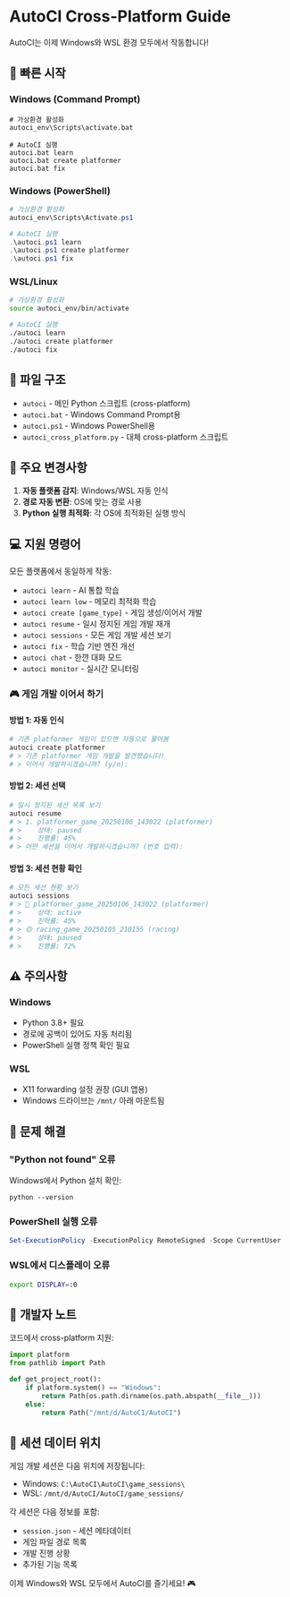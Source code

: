 # AutoCI Cross-Platform Guide

AutoCI는 이제 Windows와 WSL 환경 모두에서 작동합니다!

## 🚀 빠른 시작

### Windows (Command Prompt)
```batch
# 가상환경 활성화
autoci_env\Scripts\activate.bat

# AutoCI 실행
autoci.bat learn
autoci.bat create platformer
autoci.bat fix
```

### Windows (PowerShell)
```powershell
# 가상환경 활성화
autoci_env\Scripts\Activate.ps1

# AutoCI 실행
.\autoci.ps1 learn
.\autoci.ps1 create platformer  
.\autoci.ps1 fix
```

### WSL/Linux
```bash
# 가상환경 활성화
source autoci_env/bin/activate

# AutoCI 실행
./autoci learn
./autoci create platformer
./autoci fix
```

## 📁 파일 구조

- `autoci` - 메인 Python 스크립트 (cross-platform)
- `autoci.bat` - Windows Command Prompt용
- `autoci.ps1` - Windows PowerShell용
- `autoci_cross_platform.py` - 대체 cross-platform 스크립트

## 🔧 주요 변경사항

1. **자동 플랫폼 감지**: Windows/WSL 자동 인식
2. **경로 자동 변환**: OS에 맞는 경로 사용
3. **Python 실행 최적화**: 각 OS에 최적화된 실행 방식

## 💻 지원 명령어

모든 플랫폼에서 동일하게 작동:
- `autoci learn` - AI 통합 학습
- `autoci learn low` - 메모리 최적화 학습  
- `autoci create [game_type]` - 게임 생성/이어서 개발
- `autoci resume` - 일시 정지된 게임 개발 재개
- `autoci sessions` - 모든 게임 개발 세션 보기
- `autoci fix` - 학습 기반 엔진 개선
- `autoci chat` - 한꺈 대화 모드
- `autoci monitor` - 실시간 모니터링

### 🎮 게임 개발 이어서 하기

#### 방법 1: 자동 인식
```bash
# 기존 platformer 게임이 있으면 자동으로 물어봄
autoci create platformer
# > 기존 platformer 게임 개발을 발견했습니다!
# > 이어서 개발하시겠습니까? (y/n):
```

#### 방법 2: 세션 선택
```bash
# 일시 정지된 세션 목록 보기
autoci resume
# > 1. platformer_game_20250106_143022 (platformer)
# >    상태: paused
# >    진행률: 45%
# > 어떤 세션을 이어서 개발하시겠습니까? (번호 입력):
```

#### 방법 3: 세션 현황 확인
```bash
# 모든 세션 현황 보기
autoci sessions
# > 🔴 platformer_game_20250106_143022 (platformer)
# >    상태: active
# >    진혁률: 45%
# > 🟡 racing_game_20250105_210155 (racing)  
# >    상태: paused
# >    진행률: 72%
```

## ⚠️ 주의사항

### Windows
- Python 3.8+ 필요
- 경로에 공백이 있어도 자동 처리됨
- PowerShell 실행 정책 확인 필요

### WSL
- X11 forwarding 설정 권장 (GUI 앱용)
- Windows 드라이브는 `/mnt/` 아래 마운트됨

## 🐛 문제 해결

### "Python not found" 오류
Windows에서 Python 설치 확인:
```batch
python --version
```

### PowerShell 실행 오류  
```powershell
Set-ExecutionPolicy -ExecutionPolicy RemoteSigned -Scope CurrentUser
```

### WSL에서 디스플레이 오류
```bash
export DISPLAY=:0
```

## 📝 개발자 노트

코드에서 cross-platform 지원:
```python
import platform
from pathlib import Path

def get_project_root():
    if platform.system() == "Windows":
        return Path(os.path.dirname(os.path.abspath(__file__)))
    else:
        return Path("/mnt/d/AutoCI/AutoCI")
```

## 💾 세션 데이터 위치

게임 개발 세션은 다음 위치에 저장됩니다:
- Windows: `C:\AutoCI\AutoCI\game_sessions\`
- WSL: `/mnt/d/AutoCI/AutoCI/game_sessions/`

각 세션은 다음 정보를 포함:
- `session.json` - 세션 메타데이터
- 게임 파일 경로 목록
- 개발 진행 상황
- 추가된 기능 목록

이제 Windows와 WSL 모두에서 AutoCI를 즐기세요! 🎮